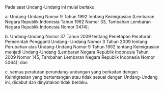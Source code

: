 Pada saat Undang-Undang ini mulai berlaku:

a. Undang-Undang Nomor 9 Tahun 1992 tentang Keimigrasian (Lembaran Negara Republik Indonesia
Tahun 1992 Nomor 33, Tambahan Lembaran Negara Republik Indonesia Nomor 3474);

b. Undang-Undang Nomor 37 Tahun 2009 tentang Penetapan Peraturan Pemerintah Pengganti Undang-
Undang Nomor 3 Tahun 2009 tentang Perubahan atas Undang-Undang Nomor 9 Tahun 1992 tentang
Keimigrasian menjadi Undang-Undang (Lembaran Negara Republik Indonesia Tahun 2009 Nomor 145,
Tambahan Lembaran Negara Republik Indonesia Nomor 5064); dan

c. semua peraturan perundang-undangan yang berkaitan dengan Keimigrasian yang bertentangan
atau tidak sesuai dengan Undang-Undang ini, dicabut dan dinyatakan tidak berlaku.